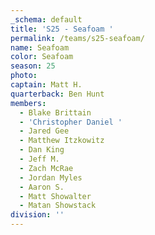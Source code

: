```yaml
---
_schema: default
title: 'S25 - Seafoam '
permalink: /teams/s25-seafoam/
name: Seafoam
color: Seafoam
season: 25
photo:
captain: Matt H.
quarterback: Ben Hunt
members:
  - Blake Brittain
  - 'Christopher Daniel '
  - Jared Gee
  - Matthew Itzkowitz
  - Dan King
  - Jeff M.
  - Zach McRae
  - Jordan Myles
  - Aaron S.
  - Matt Showalter
  - Matan Showstack
division: ''
---
```

